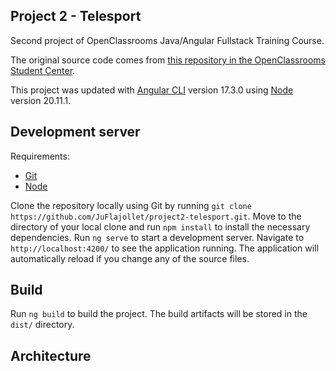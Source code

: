## Project 2 - Telesport

Second project of OpenClassrooms Java/Angular Fullstack Training Course.

The original source code comes from [this repository in the OpenClassrooms Student Center](https://github.com/OpenClassrooms-Student-Center/Developpez-le-front-end-en-utilisant-Angular).

This project was updated with [Angular CLI](https://github.com/angular/angular-cli) version 17.3.0 using [Node](https://docs.npmjs.com/about-npm) version 20.11.1.

## Development server

Requirements:
- [Git](https://git-scm.com/book/en/v2/Getting-Started-Installing-Git)
- [Node](https://docs.npmjs.com/downloading-and-installing-node-js-and-npm)

Clone the repository locally using Git by running `git clone https://github.com/JuFlajollet/project2-telesport.git`.
Move to the directory of your local clone and run `npm install` to install the necessary dependencies.
Run `ng serve` to start a development server. 
Navigate to `http://localhost:4200/` to see the application running.
The application will automatically reload if you change any of the source files.

## Build

Run `ng build` to build the project. The build artifacts will be stored in the `dist/` directory.

## Architecture



